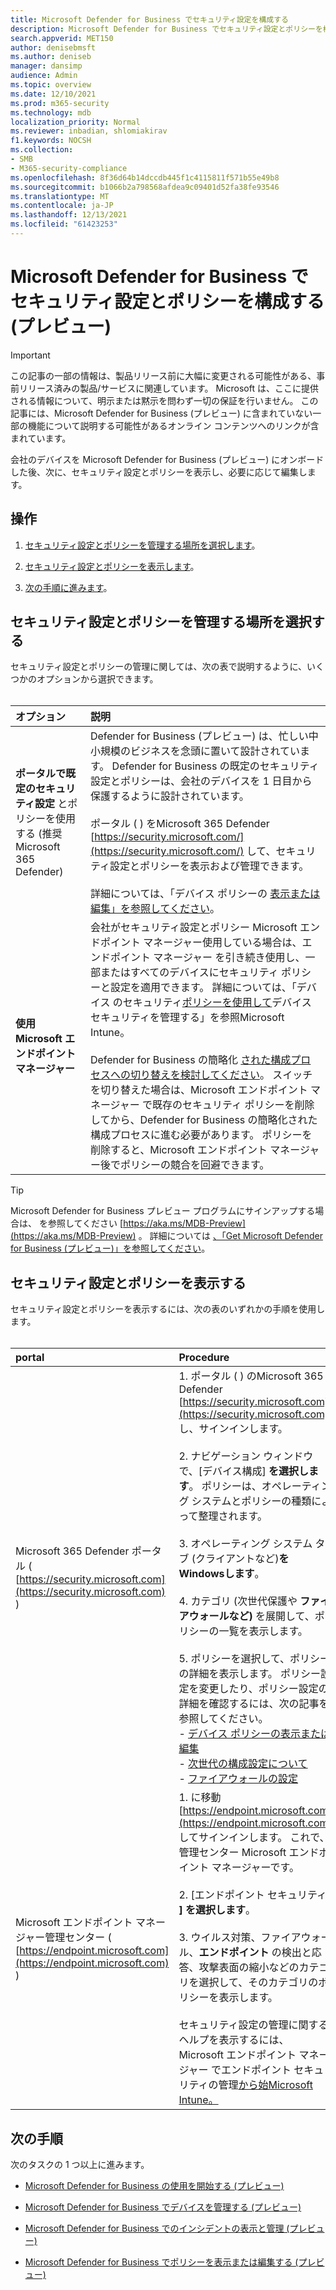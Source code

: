```yaml
---
title: Microsoft Defender for Business でセキュリティ設定を構成する
description: Microsoft Defender for Business でセキュリティ設定とポリシーを構成する
search.appverid: MET150
author: denisebmsft
ms.author: deniseb
manager: dansimp
audience: Admin
ms.topic: overview
ms.date: 12/10/2021
ms.prod: m365-security
ms.technology: mdb
localization_priority: Normal
ms.reviewer: inbadian, shlomiakirav
f1.keywords: NOCSH
ms.collection:
- SMB
- M365-security-compliance
ms.openlocfilehash: 8f36d64b14dccdb445f1c4115811f571b55e49b8
ms.sourcegitcommit: b1066b2a798568afdea9c09401d52fa38fe93546
ms.translationtype: MT
ms.contentlocale: ja-JP
ms.lasthandoff: 12/13/2021
ms.locfileid: "61423253"
---
```

# <a name="configure-your-security-settings-and-policies-in-microsoft-defender-for-business-preview"></a>Microsoft Defender for Business でセキュリティ設定とポリシーを構成する (プレビュー)

> [!IMPORTANT]
> この記事の一部の情報は、製品リリース前に大幅に変更される可能性がある、事前リリース済みの製品/サービスに関連しています。 Microsoft は、ここに提供される情報について、明示または黙示を問わず一切の保証を行いません。 この記事には、Microsoft Defender for Business (プレビュー) に含まれていない一部の機能について説明する可能性があるオンライン コンテンツへのリンクが含まれています。

会社のデバイスを Microsoft Defender for Business (プレビュー) にオンボードした後、次に、セキュリティ設定とポリシーを表示し、必要に応じて編集します。 

## <a name="what-to-do"></a>操作

1. [セキュリティ設定とポリシーを管理する場所を選択します](#choose-where-to-manage-security-settings-and-policies)。

2. [セキュリティ設定とポリシーを表示します](#view-your-security-settings-and-policies)。 

3. [次の手順に進みます](#next-steps)。

## <a name="choose-where-to-manage-security-settings-and-policies"></a>セキュリティ設定とポリシーを管理する場所を選択する

セキュリティ設定とポリシーの管理に関しては、次の表で説明するように、いくつかのオプションから選択できます。 <br/><br/>

| オプション | 説明 |
|:---|:---|
| **ポータルで既定のセキュリティ設定** とポリシーを使用する (推奨Microsoft 365 Defender) | Defender for Business (プレビュー) は、忙しい中小規模のビジネスを念頭に置いて設計されています。 Defender for Business の既定のセキュリティ設定とポリシーは、会社のデバイスを 1 日目から保護するように設計されています。<br/><br/>ポータル ( ) をMicrosoft 365 Defender [https://security.microsoft.com/](https://security.microsoft.com/) して、セキュリティ設定とポリシーを表示および管理できます。<br/><br/>詳細については、「デバイス ポリシーの [表示または編集」を参照してください](mdb-view-edit-policies.md)。 |
| **使用Microsoft エンドポイント マネージャー** | 会社がセキュリティ設定とポリシー Microsoft エンドポイント マネージャー使用している場合は、エンドポイント マネージャー を引き続き使用し、一部またはすべてのデバイスにセキュリティ ポリシーと設定を適用できます。 詳細については、「デバイス のセキュリティ[ポリシーを使用して](/mem/intune/protect/endpoint-security-policy)デバイス セキュリティを管理する」を参照Microsoft Intune。 <br/><br/>Defender for Business の簡略化 [された構成プロセスへの切り替えを検討してください](mdb-simplified-configuration.md)。 スイッチを切り替えた場合は、Microsoft エンドポイント マネージャー で既存のセキュリティ ポリシーを削除してから、Defender for Business の簡略化された構成プロセスに進む必要があります。 ポリシーを削除すると、Microsoft エンドポイント マネージャー後でポリシーの競合を回避できます。 |

> [!TIP]
> Microsoft Defender for Business プレビュー プログラムにサインアップする場合は、 を参照してください [https://aka.ms/MDB-Preview](https://aka.ms/MDB-Preview) 。 詳細については [、「Get Microsoft Defender for Business (プレビュー)」を参照してください](get-defender-business.md)。

## <a name="view-your-security-settings-and-policies"></a>セキュリティ設定とポリシーを表示する

セキュリティ設定とポリシーを表示するには、次の表のいずれかの手順を使用します。
<br/><br/>

| portal | Procedure |
|:---|:---|
| Microsoft 365 Defender ポータル ( [https://security.microsoft.com](https://security.microsoft.com) ) | 1. ポータル ( ) のMicrosoft 365 Defender [https://security.microsoft.com](https://security.microsoft.com) し、サインインします。 <br/><br/>2. ナビゲーション ウィンドウで、[デバイス構成] **を選択します**。 ポリシーは、オペレーティング システムとポリシーの種類によって整理されます。<br/><br/>3. オペレーティング システム タブ (クライアントなど)**をWindowsします**。<br/><br/>4. カテゴリ (次世代保護や **ファイアウォールなど)** を展開して、ポリシーの一覧を表示します。<br/><br/>5. ポリシーを選択して、ポリシーの詳細を表示します。 ポリシー設定を変更したり、ポリシー設定の詳細を確認するには、次の記事を参照してください。 <br/>- [デバイス ポリシーの表示または編集](mdb-view-edit-policies.md)<br/>- [次世代の構成設定について](mdb-next-gen-configuration-settings.md)<br/>- [ファイアウォールの設定](mdb-firewall.md)  |
| Microsoft エンドポイント マネージャー管理センター ( [https://endpoint.microsoft.com](https://endpoint.microsoft.com) ) | 1. に移動 [https://endpoint.microsoft.com](https://endpoint.microsoft.com) してサインインします。 これで、管理センター Microsoft エンドポイント マネージャーです。<br/><br/>2. [エンドポイント セキュリティ **] を選択します**。<br/><br/>3. ウイルス対策、ファイアウォール、**エンドポイント** の検出と応答、攻撃表面の縮小などのカテゴリを選択して、そのカテゴリのポリシーを表示します。 <br/><br/>セキュリティ設定の管理に関するヘルプを表示するには、Microsoft エンドポイント マネージャー でエンドポイント セキュリティの管理[から始Microsoft Intune。](/mem/intune/protect/endpoint-security) |

## <a name="next-steps"></a>次の手順

次のタスクの 1 つ以上に進みます。

- [Microsoft Defender for Business の使用を開始する (プレビュー)](mdb-get-started.md)

- [Microsoft Defender for Business でデバイスを管理する (プレビュー)](mdb-manage-devices.md)

- [Microsoft Defender for Business でのインシデントの表示と管理 (プレビュー)](mdb-view-manage-incidents.md)

- [Microsoft Defender for Business でポリシーを表示または編集する (プレビュー)](mdb-view-edit-policies.md)

